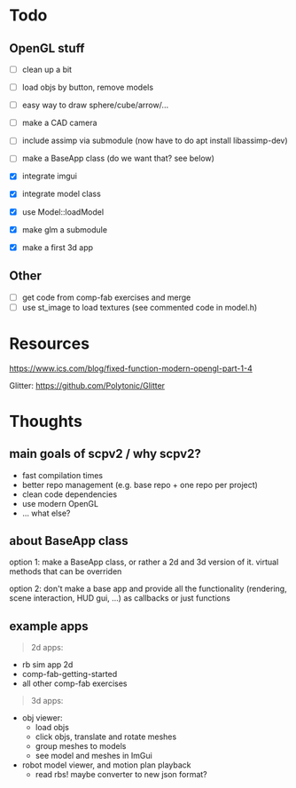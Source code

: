 
# Todo

## OpenGL stuff

- [ ] clean up a bit
- [ ] load objs by button, remove models
- [ ] easy way to draw sphere/cube/arrow/...
- [ ] make a CAD camera
- [ ] include assimp via submodule (now have to do apt install libassimp-dev)
- [ ] make a BaseApp class (do we want that? see below)

- [x] integrate imgui
- [x] integrate model class
- [x] use Model::loadModel
- [x] make glm a submodule
- [x] make a first 3d app

## Other
- [ ] get code from comp-fab exercises and merge
- [ ] use st_image to load textures (see commented code in model.h)

# Resources

https://www.ics.com/blog/fixed-function-modern-opengl-part-1-4

Glitter:
https://github.com/Polytonic/Glitter


# Thoughts 

## main goals of scpv2 / why scpv2?
- fast compilation times
- better repo management (e.g. base repo + one repo per project)
- clean code dependencies
- use modern OpenGL
- ... what else?

## about BaseApp class
option 1: 
    make a BaseApp class, or rather a 2d and 3d version of it.
    virtual methods that can be overriden

option 2: 
    don't make a base app and provide all the functionality (rendering, scene interaction, HUD gui, ...) as callbacks or just functions

## example apps

> 2d apps:
- rb sim app 2d
- comp-fab-getting-started
- all other comp-fab exercises

> 3d apps:
- obj viewer:
    + load objs
    + click objs, translate and rotate meshes
    + group meshes to models
    + see model and meshes in ImGui
- robot model viewer, and motion plan playback
    + read rbs! maybe converter to new json format?
